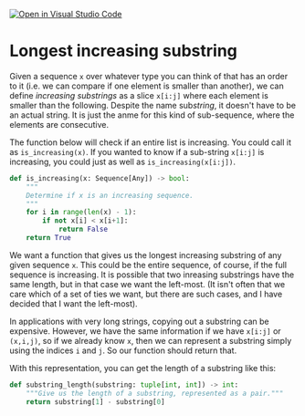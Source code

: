 [![Open in Visual Studio Code](https://classroom.github.com/assets/open-in-vscode-c66648af7eb3fe8bc4f294546bfd86ef473780cde1dea487d3c4ff354943c9ae.svg)](https://classroom.github.com/online_ide?assignment_repo_id=8519349&assignment_repo_type=AssignmentRepo)
# Longest increasing substring

Given a sequence `x` over whatever type you can think of that has an order to it (i.e. we can compare if one element is smaller than another), we can define *increasing substrings* as a slice `x[i:j]` where each element is smaller than the following. Despite the name sub*string*, it doesn't have to be an actual string. It is just the anme for this kind of sub-sequence, where the elements are consecutive.

The function below will check if an entire list is increasing. You could call it as `is_increasing(x)`. If you wanted to know if a sub-string `x[i:j]` is increasing, you could just as well as `is_increasing(x[i:j])`.


```python
def is_increasing(x: Sequence[Any]) -> bool:
    """
    Determine if x is an increasing sequence.
    """
    for i in range(len(x) - 1):
        if not x[i] < x[i+1]:
            return False
    return True
```

We want a function that gives us the longest increasing substring of any given sequence `x`. This could be the entire sequence, of course, if the full sequence is increasing. It is possible that two inreasing substrings have the same length, but in that case we want the left-most. (It isn't often that we care which of a set of ties we want, but there are such cases, and I have decided that I want the left-most).

In applications with very long strings, copying out a substring can be expensive. However, we have the same information if we have `x[i:j]` or `(x,i,j)`, so if we already know `x`, then we can represent a substring simply using the indices `i` and `j`. So our function should return that.

With this representation, you can get the length of a substring like this:

```python
def substring_length(substring: tuple[int, int]) -> int:
    """Give us the length of a substring, represented as a pair."""
    return substring[1] - substring[0]
```

